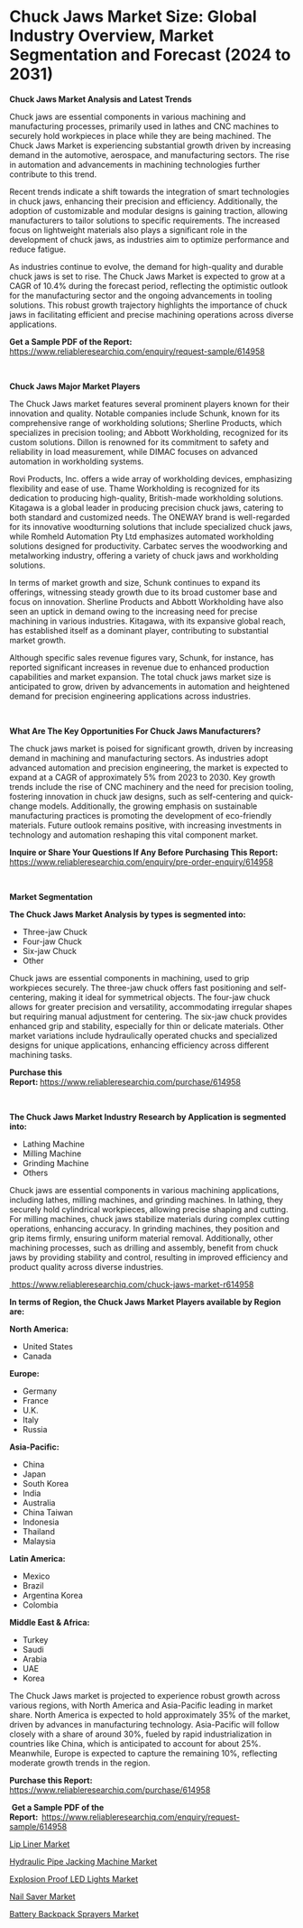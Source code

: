 <p><h1>Chuck Jaws Market Size: Global Industry Overview, Market Segmentation and Forecast (2024 to 2031)</h1></p><p><strong>Chuck Jaws Market Analysis and Latest Trends</strong></p>
<p><p>Chuck jaws are essential components in various machining and manufacturing processes, primarily used in lathes and CNC machines to securely hold workpieces in place while they are being machined. The Chuck Jaws Market is experiencing substantial growth driven by increasing demand in the automotive, aerospace, and manufacturing sectors. The rise in automation and advancements in machining technologies further contribute to this trend.</p><p>Recent trends indicate a shift towards the integration of smart technologies in chuck jaws, enhancing their precision and efficiency. Additionally, the adoption of customizable and modular designs is gaining traction, allowing manufacturers to tailor solutions to specific requirements. The increased focus on lightweight materials also plays a significant role in the development of chuck jaws, as industries aim to optimize performance and reduce fatigue.</p><p>As industries continue to evolve, the demand for high-quality and durable chuck jaws is set to rise. The Chuck Jaws Market is expected to grow at a CAGR of 10.4% during the forecast period, reflecting the optimistic outlook for the manufacturing sector and the ongoing advancements in tooling solutions. This robust growth trajectory highlights the importance of chuck jaws in facilitating efficient and precise machining operations across diverse applications.</p></p>
<p><strong>Get a Sample PDF of the Report:&nbsp;</strong> <a href="https://www.reliableresearchiq.com/enquiry/request-sample/614958?utm_campaign=103&utm_medium=2&utm_source=Github&utm_content=ia&utm_term=01102024&utm_id=chuck-jaws">https://www.reliableresearchiq.com/enquiry/request-sample/614958</a></p>
<p>&nbsp;</p>
<p><strong>Chuck Jaws Major Market Players</strong></p>
<p><p>The Chuck Jaws market features several prominent players known for their innovation and quality. Notable companies include Schunk, known for its comprehensive range of workholding solutions; Sherline Products, which specializes in precision tooling; and Abbott Workholding, recognized for its custom solutions. Dillon is renowned for its commitment to safety and reliability in load measurement, while DIMAC focuses on advanced automation in workholding systems.</p><p>Rovi Products, Inc. offers a wide array of workholding devices, emphasizing flexibility and ease of use. Thame Workholding is recognized for its dedication to producing high-quality, British-made workholding solutions. Kitagawa is a global leader in producing precision chuck jaws, catering to both standard and customized needs. The ONEWAY brand is well-regarded for its innovative woodturning solutions that include specialized chuck jaws, while Romheld Automation Pty Ltd emphasizes automated workholding solutions designed for productivity. Carbatec serves the woodworking and metalworking industry, offering a variety of chuck jaws and workholding solutions.</p><p>In terms of market growth and size, Schunk continues to expand its offerings, witnessing steady growth due to its broad customer base and focus on innovation. Sherline Products and Abbott Workholding have also seen an uptick in demand owing to the increasing need for precise machining in various industries. Kitagawa, with its expansive global reach, has established itself as a dominant player, contributing to substantial market growth.</p><p>Although specific sales revenue figures vary, Schunk, for instance, has reported significant increases in revenue due to enhanced production capabilities and market expansion. The total chuck jaws market size is anticipated to grow, driven by advancements in automation and heightened demand for precision engineering applications across industries.</p></p>
<p>&nbsp;</p>
<p><strong>What Are The Key Opportunities For Chuck Jaws Manufacturers?</strong></p>
<p><p>The chuck jaws market is poised for significant growth, driven by increasing demand in machining and manufacturing sectors. As industries adopt advanced automation and precision engineering, the market is expected to expand at a CAGR of approximately 5% from 2023 to 2030. Key growth trends include the rise of CNC machinery and the need for precision tooling, fostering innovation in chuck jaw designs, such as self-centering and quick-change models. Additionally, the growing emphasis on sustainable manufacturing practices is promoting the development of eco-friendly materials. Future outlook remains positive, with increasing investments in technology and automation reshaping this vital component market.</p></p>
<p><strong>Inquire or Share Your Questions If Any Before Purchasing This Report:</strong> <a href="https://www.reliableresearchiq.com/enquiry/pre-order-enquiry/614958?utm_campaign=103&utm_medium=2&utm_source=Github&utm_content=ia&utm_term=01102024&utm_id=chuck-jaws">https://www.reliableresearchiq.com/enquiry/pre-order-enquiry/614958</a></p>
<p>&nbsp;</p>
<p><strong>Market Segmentation</strong></p>
<p><strong>The Chuck Jaws Market Analysis by types is segmented into:</strong></p>
<p><ul><li>Three-jaw Chuck</li><li>Four-jaw Chuck</li><li>Six-jaw Chuck</li><li>Other</li></ul></p>
<p><p>Chuck jaws are essential components in machining, used to grip workpieces securely. The three-jaw chuck offers fast positioning and self-centering, making it ideal for symmetrical objects. The four-jaw chuck allows for greater precision and versatility, accommodating irregular shapes but requiring manual adjustment for centering. The six-jaw chuck provides enhanced grip and stability, especially for thin or delicate materials. Other market variations include hydraulically operated chucks and specialized designs for unique applications, enhancing efficiency across different machining tasks.</p></p>
<p><strong>Purchase this Report:&nbsp;</strong><a href="https://www.reliableresearchiq.com/purchase/614958?utm_campaign=103&utm_medium=2&utm_source=Github&utm_content=ia&utm_term=01102024&utm_id=chuck-jaws">https://www.reliableresearchiq.com/purchase/614958</a></p>
<p>&nbsp;</p>
<p><strong>The Chuck Jaws Market Industry Research by Application is segmented into:</strong></p>
<p><ul><li>Lathing Machine</li><li>Milling Machine</li><li>Grinding Machine</li><li>Others</li></ul></p>
<p><p>Chuck jaws are essential components in various machining applications, including lathes, milling machines, and grinding machines. In lathing, they securely hold cylindrical workpieces, allowing precise shaping and cutting. For milling machines, chuck jaws stabilize materials during complex cutting operations, enhancing accuracy. In grinding machines, they position and grip items firmly, ensuring uniform material removal. Additionally, other machining processes, such as drilling and assembly, benefit from chuck jaws by providing stability and control, resulting in improved efficiency and product quality across diverse industries.</p></p>
<p><a href="https://www.reliableresearchiq.com/chuck-jaws-market-r614958?utm_campaign=103&utm_medium=2&utm_source=Github&utm_content=ia&utm_term=01102024&utm_id=chuck-jaws">&nbsp;https://www.reliableresearchiq.com/chuck-jaws-market-r614958</a></p>
<p><strong>In terms of Region, the Chuck Jaws Market Players available by Region are:</strong></p>
<p>
    <p> <strong> North America: </strong>
        <ul>
            <li>United States</li>
            <li>Canada</li>
        </ul>
        </p> 
    <p> <strong> Europe: </strong>
        <ul>
            <li>Germany</li>
            <li>France</li>
            <li>U.K.</li>
            <li>Italy</li>
            <li>Russia</li>
        </ul>
        </p> 
    <p> <strong> Asia-Pacific: </strong>
        <ul>
            <li>China</li>
            <li>Japan</li>
            <li>South Korea</li>
            <li>India</li>
            <li>Australia</li>
            <li>China Taiwan</li>
            <li>Indonesia</li>
            <li>Thailand</li>
            <li>Malaysia</li>
        </ul>
        </p> 
    <p> <strong> Latin America: </strong>
        <ul>
            <li>Mexico</li>
            <li>Brazil</li>
            <li>Argentina Korea</li>
            <li>Colombia</li>
        </ul>
        </p> 
    <p> <strong> Middle East & Africa: </strong>
        <ul>
            <li>Turkey</li>
            <li>Saudi</li>
            <li>Arabia</li>
            <li>UAE</li>
            <li>Korea</li>
        </ul>
    </p>
    </p>
<p><p>The Chuck Jaws market is projected to experience robust growth across various regions, with North America and Asia-Pacific leading in market share. North America is expected to hold approximately 35% of the market, driven by advances in manufacturing technology. Asia-Pacific will follow closely with a share of around 30%, fueled by rapid industrialization in countries like China, which is anticipated to account for about 25%. Meanwhile, Europe is expected to capture the remaining 10%, reflecting moderate growth trends in the region.</p></p>
<p><strong>Purchase this Report: </strong><a href="https://www.reliableresearchiq.com/purchase/614958?utm_campaign=103&utm_medium=2&utm_source=Github&utm_content=ia&utm_term=01102024&utm_id=chuck-jaws">https://www.reliableresearchiq.com/purchase/614958</a></p>
<p>&nbsp;<strong>Get a Sample PDF of the Report:&nbsp;&nbsp;</strong><a href="https://www.reliableresearchiq.com/enquiry/request-sample/614958?utm_campaign=103&utm_medium=2&utm_source=Github&utm_content=ia&utm_term=01102024&utm_id=chuck-jaws">https://www.reliableresearchiq.com/enquiry/request-sample/614958</a></p>
<p><strong></strong></p>
<p><p><a href="https://www.linkedin.com/pulse/lip-liner-market-essentials-key-players-demand-drivers-roi-potential-peune?utm_campaign=103&utm_medium=2&utm_source=Github&utm_content=ia&utm_term=01102024&utm_id=chuck-jaws">Lip Liner Market</a></p><p><a href="https://github.com/malandranz3ggo/Market-Research-Report-List-1/blob/main/hydraulic-pipe-jacking-machine-market.md?utm_campaign=103&utm_medium=2&utm_source=Github&utm_content=ia&utm_term=01102024&utm_id=chuck-jaws">Hydraulic Pipe Jacking Machine Market</a></p><p><a href="https://issuu.com/reportprime-2/docs/explosion-proof-led-lights-market-s_3355f895750209?utm_campaign=103&utm_medium=2&utm_source=Github&utm_content=ia&utm_term=01102024&utm_id=chuck-jaws">Explosion Proof LED Lights Market</a></p><p><a href="https://www.linkedin.com/pulse/global-nail-saver-industry-analysis-share-growth-trends-forecast-ksbre?utm_campaign=103&utm_medium=2&utm_source=Github&utm_content=ia&utm_term=01102024&utm_id=chuck-jaws">Nail Saver Market</a></p><p><a href="https://github.com/jeffreybishop26/Market-Research-Report-List-1/blob/main/battery-backpack-sprayers-market.md?utm_campaign=103&utm_medium=2&utm_source=Github&utm_content=ia&utm_term=01102024&utm_id=chuck-jaws">Battery Backpack Sprayers Market</a></p></p>